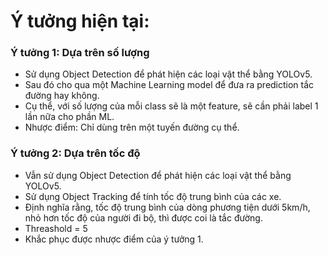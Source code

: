 # Ý tưởng hiện tại:
### Ý tưởng 1: Dựa trên số lượng
+ Sử dụng Object Detection để phát hiện các loại vật thể bằng YOLOv5.
+ Sau đó cho qua một Machine Learning model để đưa ra prediction tắc đường hay không. 
+ Cụ thể, với số lượng của mỗi class sẽ là một feature, sẽ cần phải label 1 lần nữa cho phần ML.
+ Nhược điểm: Chỉ dùng trên một tuyến đường cụ thể.
### Ý tưởng 2: Dựa trên tốc độ
+ Vẫn sử dụng Object Detection để phát hiện các loại vật thể bằng YOLOv5.
+ Sử dụng Object Tracking để tính tốc độ trung bình của các xe.
+ Định nghĩa rằng, tốc độ trung bình của dòng phương tiện dưới 5km/h, nhỏ hơn tốc độ của người đi bộ, thì được coi là tắc đường.
+ Threashold = 5
+ Khắc phục được nhược điểm của ý tưởng 1.

